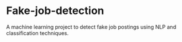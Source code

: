 # Fake-job-detection
A machine learning project to detect fake job postings using NLP and classification techniques.
